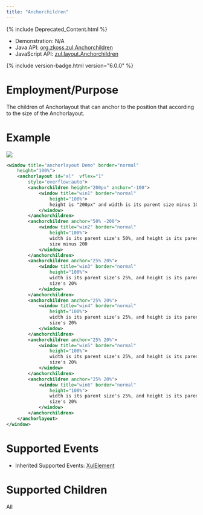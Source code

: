 ```yaml
---
title: "Anchorchildren"
---
```


 {% include Deprecated_Content.html %}

- Demonstration: N/A
- Java API: [org.zkoss.zul.Anchorchildren](https://www.zkoss.org/javadoc/latest/zk/org/zkoss/zul/Anchorchildren.html)
- JavaScript API:
  [zul.layout.Anchorchildren](https://www.zkoss.org/javadoc/latest/jsdoc/classes/zul.layout.Anchorchildren.html)


{% include version-badge.html version="6.0.0" %}

# Employment/Purpose

The children of Anchorlayout that can anchor to the position that
according to the size of the Anchorlayout.

# Example

![]({{site.baseurl}}/zk_component_ref/images/zkcomref_anchorlayout_example.png)

```xml
<window title="anchorlayout Demo" border="normal" 
    height="100%">
    <anchorlayout id="al"  vflex="1"
        style="overflow:auto">
        <anchorchildren height="200px" anchor="-100">
            <window title="win1" border="normal" 
                height="100%">
                height is "200px" and width is its parent size minus 100
            </window>
        </anchorchildren>
        <anchorchildren anchor="50% -200">
            <window title="win2" border="normal" 
                height="100%">
                width is its parent size's 50%, and height is its parent
                size minus 200
            </window>
        </anchorchildren>
        <anchorchildren anchor="25% 20%">
            <window title="win3" border="normal" 
                height="100%">
                width is its parent size's 25%, and height is its parent
                size's 20%
            </window>
        </anchorchildren>
        <anchorchildren anchor="25% 20%">
            <window title="win4" border="normal" 
                height="100%">
                width is its parent size's 25%, and height is its parent
                size's 20%
            </window>
        </anchorchildren>
        <anchorchildren anchor="25% 20%">
            <window title="win5" border="normal" 
                height="100%">
                width is its parent size's 25%, and height is its parent
                size's 20%
            </window>
        </anchorchildren>
        <anchorchildren anchor="25% 20%">
            <window title="win6" border="normal" 
                height="100%">
                width is its parent size's 25%, and height is its parent
                size's 20%
            </window>
        </anchorchildren>
    </anchorlayout>
</window>
```

# Supported Events
- Inherited Supported Events: [XulElement]({{site.baseurl}}/zk_component_ref/xulelement#Supported_Events)

# Supported Children

All